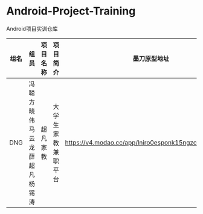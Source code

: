 # Android-Project-Training
Android项目实训仓库

| 组名 | 组员 | 项目名称 | 项目简介 | 墨刀原型地址 |
|:---:|:---:|:---:|:---:|:---:|
|DNG|冯聪 方晓伟 马云龙 薛超凡 杨锡涛|超凡家教|大学生家教兼职平台|https://v4.modao.cc/app/lniro0esponk15ngzchd1prw0xz1u|
